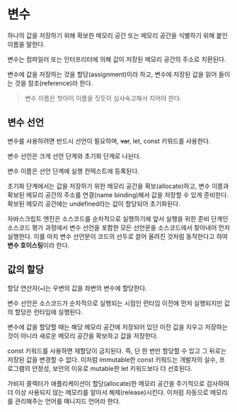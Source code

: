 # 변수

하나의 값을 저장하기 위해 확보한 메모리 공간 또는 메모리 공간을 식별하기 위해 붙인 이름을 말한다.

변수는 컴파일러 또는 인터프리터에 의해 값이 저장된 메모리 공간의 주소로 치환된다.

변수에 값을 저장하는 것을 할당(assignment)이라 하고, 변수에 저장된 값을 읽어 들이는 것을 참조(reference)라 한다.

> 변수 이름은 첫아이 이름을 짓듯이 심사숙고해서 지어야 한다.

## 변수 선언

변수를 사용하려면 반드시 선언이 필요하며, ~~var~~, let, const 키워드를 사용한다.

변수 선언은 크게 선언 단계와 초기화 단계로 나뉜다.

변수 이름은 선언 단계에 실행 컨텍스트에 등록된다.

초기화 단계에서는 값을 저장하기 위한 메모리 공간을 확보(allocate)하고, 변수 이름과 확보된 메모리 공간의 주소를 연결(name binding)해서 값을 저장할 수 있게 준비한다.
확보된 메모리 공간에는 undefined라는 값이 할당되어 초기화된다.

자바스크립트 엔진은 소스코드를 순차적으로 실행하기에 앞서 실행을 위한 준비 단계인 소스코드 평가 과정에서 변수 선언을 포함한 모든 선언문을 소스코드에서 찾아내어 먼저 실행한다.
이를 마치 변수 선언문이 코드의 선두로 끌어 올려진 것처럼 동작한다고 하여 **변수 호이스팅**이라 한다.

## 값의 할당

할당 연산자(`=`)는 우변의 값을 좌변의 변수에 할당한다.

변수 선언은 소스코드가 순차적으로 실행되는 시점인 런타임 이전에 먼저 실행되지만 값의 할당은 런타임에 실행된다.

변수에 값을 할당할 때는 해당 메모리 공간에 저장되어 있던 이전 값을 지우고 저장하는 것이 아니라 새로운 메모리 공간을 확보하고 값을 저장한다.

const 키워드를 사용하면 재할당이 금지된다.
즉, 단 한 번만 할당할 수 있고 그 뒤로는 저장된 값을 변경할 수 없다.
이처럼 immutable한 const 키워드는 개발자의 실수, 프로그램의 안정성, 보안의 이유로 mutable한 let 키워드보다 더 선호된다.

가비지 콜렉터가 애플리케이션이 할당(allocate)한 메모리 공간을 주기적으로 검사하여 더 이상 사용되지 않는 메모리를 알아서 해제(release)시킨다.
이처럼 자동으로 메모리를 관리해주는 언어를 매니지드 언어라 한다.
